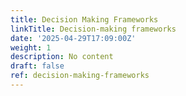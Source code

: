 ```yaml
---
title: Decision Making Frameworks
linkTitle: Decision-making frameworks
date: '2025-04-29T17:09:00Z'
weight: 1
description: No content
draft: false
ref: decision-making-frameworks
---
```


